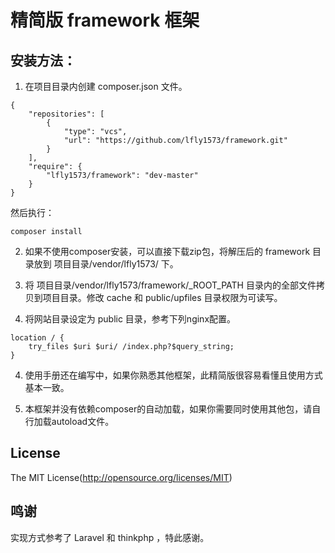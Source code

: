 # 精简版 framework 框架

## 安装方法：
1. 在项目目录内创建 composer.json 文件。
```
{
    "repositories": [
        {
            "type": "vcs",
            "url": "https://github.com/lfly1573/framework.git"
        }
    ],
    "require": {
        "lfly1573/framework": "dev-master"
    }
}
```
然后执行：
```
composer install
```

2. 如果不使用composer安装，可以直接下载zip包，将解压后的 framework 目录放到 项目目录/vendor/lfly1573/ 下。

2. 将 项目目录/vendor/lfly1573/framework/_ROOT_PATH 目录内的全部文件拷贝到项目目录。修改 cache 和 public/upfiles 目录权限为可读写。

3. 将网站目录设定为 public 目录，参考下列nginx配置。
```
location / {
	try_files $uri $uri/ /index.php?$query_string;
}
```

4. 使用手册还在编写中，如果你熟悉其他框架，此精简版很容易看懂且使用方式基本一致。

5. 本框架并没有依赖composer的自动加载，如果你需要同时使用其他包，请自行加载autoload文件。

## License
The MIT License(http://opensource.org/licenses/MIT)

## 鸣谢
实现方式参考了 Laravel 和 thinkphp ，特此感谢。
